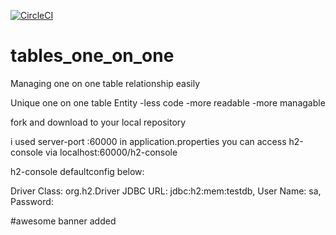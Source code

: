 [![CircleCI](https://circleci.com/gh/zikozee/tables_one_on_one/tree/master.svg?style=svg)](https://circleci.com/gh/zikozee/tables_one_on_one/tree/master)
# tables_one_on_one
Managing one on one table relationship easily

Unique one on one table Entity
-less code
-more readable
-more managable

fork and download to your local repository

i used server-port :60000 in application.properties
you can access h2-console via localhost:60000/h2-console

h2-console defaultconfig below:

Driver Class:	org.h2.Driver
JDBC URL:	jdbc:h2:mem:testdb, 
User Name:	sa, 
Password:	


#awesome banner added
   
